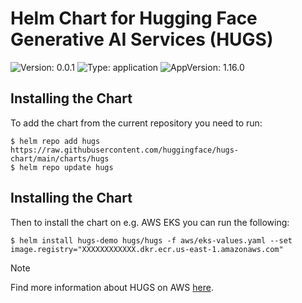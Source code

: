 # Helm Chart for Hugging Face Generative AI Services (HUGS)

![Version: 0.0.1](https://img.shields.io/badge/Version-0.0.1-informational?style=flat-square)
![Type: application](https://img.shields.io/badge/Type-application-informational?style=flat-square)
![AppVersion: 1.16.0](https://img.shields.io/badge/AppVersion-1.16.0-informational?style=flat-square)

## Installing the Chart

To add the chart from the current repository you need to run:

```console
$ helm repo add hugs https://raw.githubusercontent.com/huggingface/hugs-chart/main/charts/hugs
$ helm repo update hugs
```

## Installing the Chart

Then to install the chart on e.g. AWS EKS you can run the following:

```console
$ helm install hugs-demo hugs/hugs -f aws/eks-values.yaml --set image.registry="XXXXXXXXXXXX.dkr.ecr.us-east-1.amazonaws.com"
```

> [!NOTE]
> Find more information about HUGS on AWS [here](./aws/).
